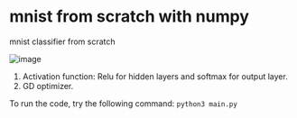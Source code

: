 # mnist from scratch with numpy

mnist classifier from scratch

![image](https://github.com/asd08573064/mnist_numpy/assets/43490777/60773126-414b-4a0f-b0a2-723146572f39)

1. Activation function: Relu for hidden layers and softmax for output layer.
2. GD optimizer.

To run the code, try the following command:
```python3 main.py```


